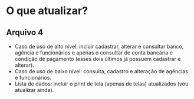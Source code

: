 # O que atualizar?

## Arquivo 4
- Caso de uso de alto nível: incluir cadastrar, alterar e consultar banco, agência e funcionários e apenas o consultar de conta bancária e condição de pagamento (esses dois últimos já possuem cadastrar e alterar).
- Caso de uso de baixo nível: consulta, cadastro e alteração de agências e funcionários.
- Lista de dados: incluir o print de tela (apenas de telas) atualizados (vou atualizar ainda).